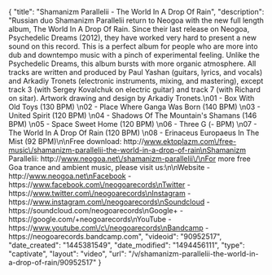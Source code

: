{
    "title": "Shamanizm Parallelii - The World In A Drop Of Rain",
    "description": "Russian duo Shamanizm Parallelii return to Neogoa with the new full length album, The World In A Drop Of Rain. Since their last release on Neogoa, Psychedelic Dreams (2012), they have worked very hard to present a new sound on this record. This is a perfect album for people who are more into dub and downtempo music with a pinch of experimental feeling. Unlike the Psychedelic Dreams, this album bursts with more organic atmosphere. All tracks are written and produced by Paul Yashan (guitars, lyrics, and vocals) and Arkadiy Tronets (electronic instruments, mixing, and mastering), except track 3 (with Sergey Kovalchuk on electric guitar) and track 7 (with Richard on sitar). Artwork drawing and design by Arkadiy Tronets.\n01 - Box With Old Toys (130 BPM) \n02 - Place Where Ganga Was Born (140 BPM) \n03 - United Spirit (120 BPM) \n04 - Shadows Of The Mountain's Shamans (146 BPM) \n05 - Space Sweet Home (120 BPM) \n06 - Three G (- BPM) \n07 - The World In A Drop Of Rain (120 BPM) \n08 - Erinaceus Europaeus In The Mist (92 BPM)\n\nFree download: http:\/\/www.ektoplazm.com\/free-music\/shamanizm-parallelii-the-world-in-a-drop-of-rain\nShamanizm Parallelii: http:\/\/www.neogoa.net\/shamanizm-parallelii\/\nFor more free Goa trance and ambient music, please visit us:\n\nWebsite - http:\/\/www.neogoa.net\nFacebook - https:\/\/www.facebook.com\/neogoarecords\nTwitter - https:\/\/www.twitter.com\/neogoarecords\nInstagram - https:\/\/www.instagram.com\/neogoarecords\nSoundcloud - https:\/\/soundcloud.com\/neogoarecords\nGoogle+ - https:\/\/google.com\/+neogoarecords\nYouTube - https:\/\/www.youtube.com\/c\/neogoarecords\nBandcamp - https:\/\/neogoarecords.bandcamp.com",
    "videoid": "90952517",
    "date_created": "1445381549",
    "date_modified": "1494456111",
    "type": "captivate",
    "layout": "video",
    "url": "\/v\/shamanizm-parallelii-the-world-in-a-drop-of-rain\/90952517"
}
